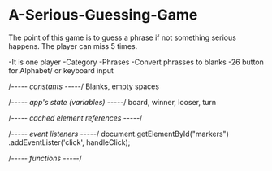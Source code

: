 # A-Serious-Guessing-Game
The point of this game is to guess a phrase 
if not something serious happens. The player
can miss 5 times.  

-It is one player
-Category
-Phrases
-Convert phrasses to blanks
-26 button for Alphabet/ or keyboard input


/*----- constants -----*/ 
Blanks, empty spaces  

/*----- app's state (variables) -----*/ 
 board, winner, looser, turn

/*----- cached element references -----*/ 

/*----- event listeners -----*/ 
document.getElementById("markers")
  .addEventLister('click', handleClick);

/*----- functions -----*/

